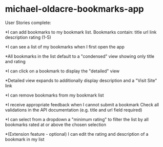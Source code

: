 # michael-oldacre-bookmarks-app

User Stories complete:

*I can add bookmarks to my bookmark list.
Bookmarks contain:
title
url link
description
rating (1-5)

*I can see a list of my bookmarks when I first open the app

*All bookmarks in the list default to a "condensed" view showing only title and rating

*I can click on a bookmark to display the "detailed" view

*Detailed view expands to additionally display description and a "Visit Site" link

*I can remove bookmarks from my bookmark list

*I receive appropriate feedback when I cannot submit a bookmark
Check all validations in the API documentation (e.g. title and url field required)

*I can select from a dropdown a "minimum rating" to filter the list by all bookmarks rated at or above the chosen selection

*(Extension feature - optional) I can edit the rating and description of a bookmark in my list
